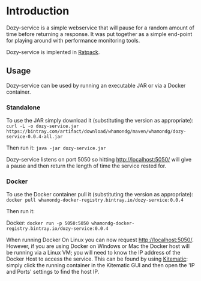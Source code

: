 Introduction
============

Dozy-service is a simple webservice that will pause for a random amount of time before returning a response.  It was put together as a simple end-point for playing around with performance monitoring tools.

Dozy-service is implented in [Ratpack](http://ratpack.io).

Usage
-----
Dozy-service can be used by running an executable JAR or via a Docker container.

### Standalone ###
To use the JAR simply download it (substituting the version as appropriate):
`curl -L -o dozy-service.jar https://bintray.com/artifact/download/whamondg/maven/whamondg/dozy-service-0.0.4-all.jar`

Then run it: 
`java -jar dozy-service.jar`

Dozy-service listens on port 5050 so hitting [http://localhost:5050/](http://localhost:5050/) will give a pause and then return the length of time the service rested for.

### Docker ###
To use the Docker container pull it (substituting the version as appropriate):
`docker pull whamondg-docker-registry.bintray.io/dozy-service:0.0.4`

Then run it:

Docker: ```docker run -p 5050:5050 whamondg-docker-registry.bintray.io/dozy-service:0.0.4```

When running Docker On Linux you can now request [http://localhost:5050/](http://localhost:5050/).  However, if you are using Docker on Windows or Mac the Docker host will be running via a Linux VM; you will need to know the IP address of the Docker Host to access the service.  This can be found by using [Kitematic](https://kitematic.com/): simply click the running container in the Kitematic GUI and then open the 'IP and Ports' settings to find the host IP.
